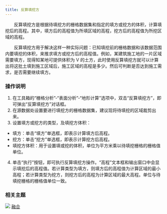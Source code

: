 ```yaml
---
title: 反算填挖方
---
```


　　反算填挖方是根据待填挖方的栅格数据集和指定的填方或挖方的体积，计算填挖后的高程。其中，填方后的高程值为所填区域的高程，挖方后的高程值为所挖区域的高程。

　　反算填挖方用于解决这样一种实际问题：已知填挖前的栅格数据和该数据范围内要填挖的体积，来推求填方或挖方后的高程值。例如，某建筑施工地的一片区域需要填方，现得知某地可提供体积为 V 的土方，此时使用反算填挖方就可以计算出将这批土填到施工区域后，施工区域的高程是多少。然后可判断是否达到施工需求，是否需要继续填方。


### 操作说明


 1. 在工具箱的“栅格分析”-“表面分析”-“地形计算”选项中，双击“反算填挖方”，即可弹出“反算填挖方”对话框。
 2. 在源数据处设置要进行填挖方的栅格数据集，建议现将待填挖的区域裁剪出来。
 3. 设置填方或挖方的类型，及填挖方体积：

  - 填方：单击“填方”单选框，即表示计算填方后高程。 
  - 挖方：单击“挖方”单选框，即表示计算挖方后高程。 
  - 填挖方体积：用于设置填或挖的体积，单位为平方米乘以待填挖栅格的栅格值单位。  

 4. 单击“执行”按钮，即可执行反算填挖方操作。“高程”文本框和输出窗口中会显示填挖后的高程值。若计算类型为填方，则填方后的高程值为计算区域的最小高程；若计算类型为挖方，则挖方后的高程为计算区域的最大高程。单位与待填挖栅格的栅格值单位一致。 


### 相关主题

![](img/smalltitle.png) [融合](Datafuse.html)



